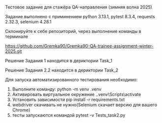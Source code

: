 Тестовое задание для стажёра QA-направления (зимняя волна 2025)

Задание выполнено с приминением python 3.13.1, pytest 8.3.4, requests 2.32.3, selenium 4.28.1

Склонируйте к себе репозиторий, через выполнение команды в терминале

https://github.com/Gremka90/Gremka90-QA-trainee-assignment-winter-2025.git

Решение Задания 1 находится в дериктории Task_1

Решение Задания 2.2 находится в дериктории Task_2

Для запуска автоматизированного тестирования необходимо:
1. Выполните команду: python -m venv .venv
2. Активировать виртуальное окружение .\.venv\Scripts\activate
3. Установить зависимости pip install -r requirements.txt
4. webdriver скачивать не нужно(Selenium скачает версию для вашего Chrome)
5. тесты запускаются командой pytest -v Tests_task2.py

